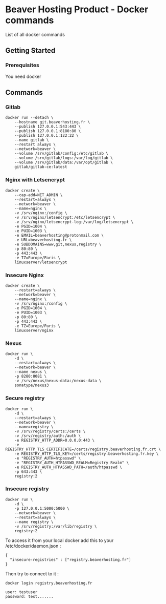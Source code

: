 # Beaver Hosting Product - Docker commands

List of all docker commands

## Getting Started

### Prerequisites

You need docker

## Commands

### Gitlab
```
docker run --detach \
    --hostname git.beaverhosting.fr \
    --publish 127.0.0.1:543:443 \
    --publish 127.0.0.1:8180:80 \
    --publish 127.0.0.1:122:22 \
    --name gitlab \
    --restart always \
    --network=beaver \
    --volume /srv/gitlab/config:/etc/gitlab \
    --volume /srv/gitlab/logs:/var/log/gitlab \
    --volume /srv/gitlab/data:/var/opt/gitlab \
    gitlab/gitlab-ce:latest
```

### Nginx with Letsencrypt
``` 
docker create \
	--cap-add=NET_ADMIN \
	--restart=always \
	--network=beaver \
	--name=nginx \
	-v /srv/nginx:/config \
	-v /srv/nginx/letsencrypt:/etc/letsencrypt \
	-v /srv/nginx/letsencrypt-log:/var/log/letsencrypt \
	-e PGID=1004 \
	-e PUID=1003 \
	-e EMAIL=beaverhosting@protonmail.com \
	-e URL=beaverhosting.fr \
	-e SUBDOMAINS=www,git,nexus,registry \
	-p 80:80 \
	-p 443:443 \
	-e TZ=Europe/Paris \
	linuxserver/letsencrypt
```

### Insecure Nginx
``` 
docker create \
	--restart=always \
	--network=beaver \
	--name=nginx \
	-v /srv/nginx:/config \
	-e PGID=1004 \
	-e PUID=1003 \
	-p 80:80 \
	-p 443:443 \
	-e TZ=Europe/Paris \
	linuxserver/nginx
``` 

### Nexus
```
docker run \
    -d \
    --restart=always \
    --network=beaver \
    --name nexus \
    -p 8280:8081 \    
    -v /srv/nexus/nexus-data:/nexus-data \
    sonatype/nexus3
```

### Secure registry
```
docker run \
    -d \
    --restart=always \
    --network=beaver \
    --name=registry \
    -v /srv/registry/certs:/certs \
    -v /srv/registry/auth:/auth \
    -e REGISTRY_HTTP_ADDR=0.0.0.0:443 \
    -e REGISTRY_HTTP_TLS_CERTIFICATE=/certs/registry.beaverhosting.fr.crt \
    -e REGISTRY_HTTP_TLS_KEY=/certs/registry.beaverhosting.fr.key \
    -e "REGISTRY_AUTH=htpasswd" \
    -e "REGISTRY_AUTH_HTPASSWD_REALM=Registry Realm" \
    -e REGISTRY_AUTH_HTPASSWD_PATH=/auth/htpasswd \
    -p 643:443 \
    registry:2
```

### Insecure registry
```
docker run \
    -d \
    -p 127.0.0.1:5000:5000 \
    --network=beaver \
    --restart=always \
    --name registry \
    -v /srv/registry:/var/lib/registry \
    registry:2
```

To access it from your local docker add this to your /etc/docker/daemon.json : 
```
{
  "insecure-registries" : ["registry.beaverhosting.fr"]
}
```

Then try to connect to it :
```
docker login registry.beaverhosting.fr

user: testuser
password: test.......
```


